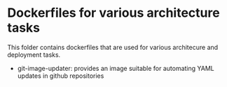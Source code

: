 # Dockerfiles for various architecture tasks

This folder contains dockerfiles that are used for various architecure and deployment tasks.

- git-image-updater: provides an image suitable for automating YAML updates in github repositories
